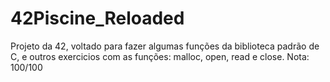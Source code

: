 # 42Piscine_Reloaded
Projeto da 42, voltado para fazer algumas funções da biblioteca padrão de C, e outros exercicios com as funções: 
malloc, open, read e close.
Nota: 100/100
